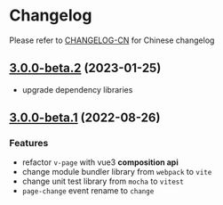 # Changelog

Please refer to [CHANGELOG-CN](CHANGELOG-CN.md) for Chinese changelog

## [3.0.0-beta.2](https://github.com/TerryZ/v-page/compare/v3.0.0-beta.1...v3.0.0-beta.2) (2023-01-25)

- upgrade dependency libraries

## [3.0.0-beta.1](https://github.com/TerryZ/v-page/compare/v2.1.0...v3.0.0-beta.1) (2022-08-26)

### Features

- refactor `v-page` with vue3 **composition api**
- change module bundler library from `webpack` to `vite`
- change unit test library from `mocha` to `vitest`
- `page-change` event rename to `change`
